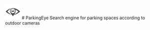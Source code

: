 <img src="logo.jfif" alt="Parking Eye" width="50"/>
# ParkingEye
Search engine for parking spaces according to outdoor cameras 
